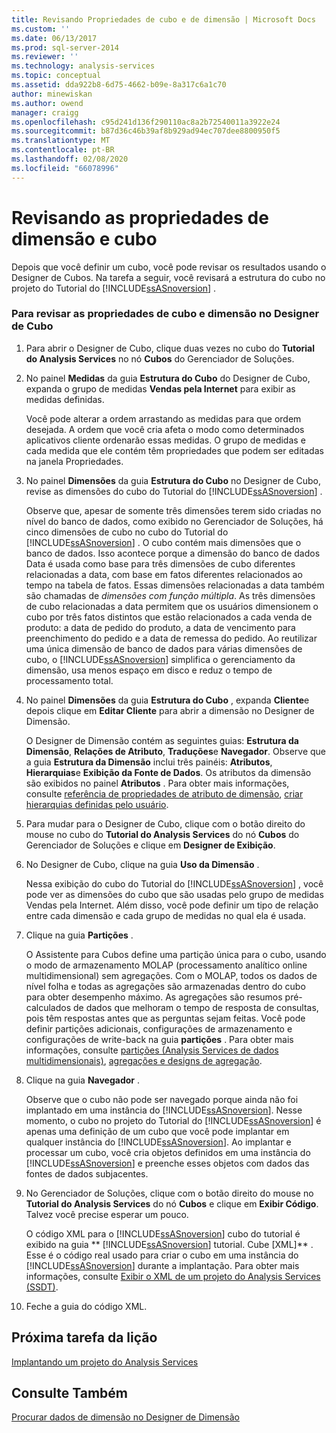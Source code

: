 ```yaml
---
title: Revisando Propriedades de cubo e de dimensão | Microsoft Docs
ms.custom: ''
ms.date: 06/13/2017
ms.prod: sql-server-2014
ms.reviewer: ''
ms.technology: analysis-services
ms.topic: conceptual
ms.assetid: dda922b8-6d75-4662-b09e-8a317c6a1c70
author: minewiskan
ms.author: owend
manager: craigg
ms.openlocfilehash: c95d241d136f290110ac8a2b72540011a3922e24
ms.sourcegitcommit: b87d36c46b39af8b929ad94ec707dee8800950f5
ms.translationtype: MT
ms.contentlocale: pt-BR
ms.lasthandoff: 02/08/2020
ms.locfileid: "66078996"
---
```

# <a name="reviewing-cube-and-dimension-properties"></a>Revisando as propriedades de dimensão e cubo
  Depois que você definir um cubo, você pode revisar os resultados usando o Designer de Cubos. Na tarefa a seguir, você revisará a estrutura do cubo no projeto do Tutorial do [!INCLUDE[ssASnoversion](../includes/ssasnoversion-md.md)] .  
  
### <a name="to-review-cube-and-dimension-properties-in-cube-designer"></a>Para revisar as propriedades de cubo e dimensão no Designer de Cubo  
  
1.  Para abrir o Designer de Cubo, clique duas vezes no cubo do **Tutorial do Analysis Services** no nó **Cubos** do Gerenciador de Soluções.  
  
2.  No painel **Medidas** da guia **Estrutura do Cubo** do Designer de Cubo, expanda o grupo de medidas **Vendas pela Internet** para exibir as medidas definidas.  
  
     Você pode alterar a ordem arrastando as medidas para que ordem desejada. A ordem que você cria afeta o modo como determinados aplicativos cliente ordenarão essas medidas. O grupo de medidas e cada medida que ele contém têm propriedades que podem ser editadas na janela Propriedades.  
  
3.  No painel **Dimensões** da guia **Estrutura do Cubo** no Designer de Cubo, revise as dimensões do cubo do Tutorial do [!INCLUDE[ssASnoversion](../includes/ssasnoversion-md.md)] .  
  
     Observe que, apesar de somente três dimensões terem sido criadas no nível do banco de dados, como exibido no Gerenciador de Soluções, há cinco dimensões de cubo no cubo do Tutorial do [!INCLUDE[ssASnoversion](../includes/ssasnoversion-md.md)] . O cubo contém mais dimensões que o banco de dados. Isso acontece porque a dimensão do banco de dados Data é usada como base para três dimensões de cubo diferentes relacionadas a data, com base em fatos diferentes relacionados ao tempo na tabela de fatos. Essas dimensões relacionadas a data também são chamadas de *dimensões com função múltipla*. As três dimensões de cubo relacionadas a data permitem que os usuários dimensionem o cubo por três fatos distintos que estão relacionados a cada venda de produto: a data de pedido do produto, a data de vencimento para preenchimento do pedido e a data de remessa do pedido. Ao reutilizar uma única dimensão de banco de dados para várias dimensões de cubo, o [!INCLUDE[ssASnoversion](../includes/ssasnoversion-md.md)] simplifica o gerenciamento da dimensão, usa menos espaço em disco e reduz o tempo de processamento total.  
  
4.  No painel **Dimensões** da guia **Estrutura do Cubo** , expanda **Cliente**e depois clique em **Editar Cliente** para abrir a dimensão no Designer de Dimensão.  
  
     O Designer de Dimensão contém as seguintes guias: **Estrutura da Dimensão**, **Relações de Atributo**, **Traduções**e **Navegador**. Observe que a guia **Estrutura da Dimensão** inclui três painéis: **Atributos**, **Hierarquias**e **Exibição da Fonte de Dados**. Os atributos da dimensão são exibidos no painel **Atributos** . Para obter mais informações, consulte [referência de propriedades de atributo de dimensão](multidimensional-models/dimension-attribute-properties-reference.md), [criar hierarquias definidas pelo usuário](multidimensional-models/user-defined-hierarchies-create.md).  
  
5.  Para mudar para o Designer de Cubo, clique com o botão direito do mouse no cubo do **Tutorial do Analysis Services** do nó **Cubos** do Gerenciador de Soluções e clique em **Designer de Exibição**.  
  
6.  No Designer de Cubo, clique na guia **Uso da Dimensão** .  
  
     Nessa exibição do cubo do Tutorial do [!INCLUDE[ssASnoversion](../includes/ssasnoversion-md.md)] , você pode ver as dimensões do cubo que são usadas pelo grupo de medidas Vendas pela Internet. Além disso, você pode definir um tipo de relação entre cada dimensão e cada grupo de medidas no qual ela é usada.  
  
7.  Clique na guia **Partições** .  
  
     O Assistente para Cubos define uma partição única para o cubo, usando o modo de armazenamento MOLAP (processamento analítico online multidimensional) sem agregações. Com o MOLAP, todos os dados de nível folha e todas as agregações são armazenadas dentro do cubo para obter desempenho máximo. As agregações são resumos pré-calculados de dados que melhoram o tempo de resposta de consultas, pois têm respostas antes que as perguntas sejam feitas. Você pode definir partições adicionais, configurações de armazenamento e configurações de write-back na guia **partições** . Para obter mais informações, consulte [partições &#40;Analysis Services de dados multidimensionais&#41;](multidimensional-models-olap-logical-cube-objects/partitions-analysis-services-multidimensional-data.md), [agregações e designs de agregação](multidimensional-models-olap-logical-cube-objects/aggregations-and-aggregation-designs.md).  
  
8.  Clique na guia **Navegador** .  
  
     Observe que o cubo não pode ser navegado porque ainda não foi implantado em uma instância do [!INCLUDE[ssASnoversion](../includes/ssasnoversion-md.md)]. Nesse momento, o cubo no projeto do Tutorial do [!INCLUDE[ssASnoversion](../includes/ssasnoversion-md.md)] é apenas uma definição de um cubo que você pode implantar em qualquer instância do [!INCLUDE[ssASnoversion](../includes/ssasnoversion-md.md)]. Ao implantar e processar um cubo, você cria objetos definidos em uma instância do [!INCLUDE[ssASnoversion](../includes/ssasnoversion-md.md)] e preenche esses objetos com dados das fontes de dados subjacentes.  
  
9. No Gerenciador de Soluções, clique com o botão direito do mouse no **Tutorial do Analysis Services** do nó **Cubos** e clique em **Exibir Código**. Talvez você precise esperar um pouco.  
  
     O código XML para o [!INCLUDE[ssASnoversion](../includes/ssasnoversion-md.md)] cubo do tutorial é exibido na guia ** [!INCLUDE[ssASnoversion](../includes/ssasnoversion-md.md)] tutorial. Cube [XML]** . Esse é o código real usado para criar o cubo em uma instância do [!INCLUDE[ssASnoversion](../includes/ssasnoversion-md.md)] durante a implantação. Para obter mais informações, consulte [Exibir o XML de um projeto do Analysis Services &#40;SSDT&#41;](multidimensional-models/view-the-xml-for-an-analysis-services-project-ssdt.md).  
  
10. Feche a guia do código XML.  
  
## <a name="next-task-in-lesson"></a>Próxima tarefa da lição  
 [Implantando um projeto do Analysis Services](lesson-2-5-deploying-an-analysis-services-project.md)  
  
## <a name="see-also"></a>Consulte Também  
 [Procurar dados de dimensão no Designer de Dimensão](multidimensional-models/database-dimensions-browse-dimension-data-in-dimension-designer.md)  
  
  
